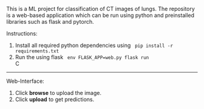 This is a ML project for classification of CT images of lungs. The repository is a web-based application which can be run using python and preinstalled libraries such as flask and pytorch.

Instructions:
1. Install all required python dependencies using <code> pip install -r requirements.txt </code>
2. Run the using flask <code> env FLASK_APP=web.py flask run </code>C

___
Web-Interface:
1. Click **browse** to upload the image.
2. Click **upload** to get predictions.
